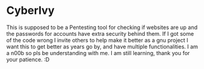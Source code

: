 # CyberIvy
This is supposed to be a Pentesting tool for checking if websites are up and the passwords for accounts have extra security behind them.
If I got some of the code wrong I invite others to help make it better as a gnu project I want this to get better as years go by, and have multiple functionalities.
I am a n00b so pls be understanding with me. I am still learning, thank you for your patience. :D 
